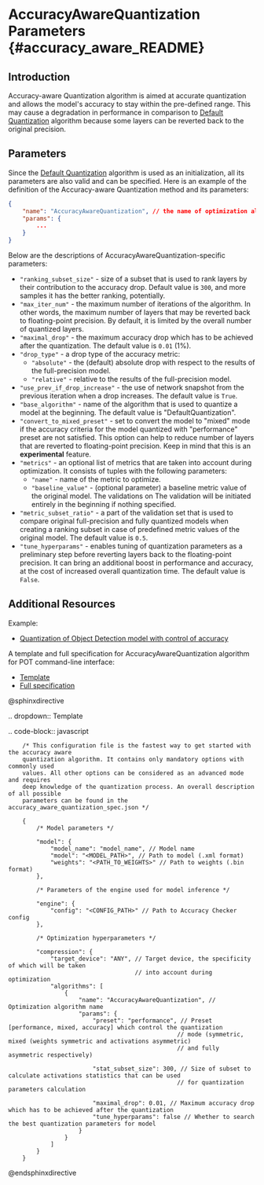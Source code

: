 # AccuracyAwareQuantization Parameters {#accuracy_aware_README}

## Introduction
Accuracy-aware Quantization algorithm is aimed at accurate quantization and allows the model's accuracy to stay within the 
pre-defined range. This may cause a 
degradation in performance in comparison to [Default Quantization](../default/README.md) algorithm because some layers can be reverted back to the original precision.

## Parameters
Since the [Default Quantization](../default/README.md) algorithm is used as an initialization, all its parameters are also valid and can be specified. Here is an example of the definition of the Accuracy-aware Quantization method and its parameters:
```json
{
    "name": "AccuracyAwareQuantization", // the name of optimization algorithm 
    "params": {
        ...
    }
}
```

Below are the descriptions of AccuracyAwareQuantization-specific parameters:
- `"ranking_subset_size"` - size of a subset that is used to rank layers by their contribution to the accuracy drop. 
Default value is `300`, and more samples it has the better ranking, potentially.
- `"max_iter_num"` - the maximum number of iterations of the algorithm. In other words, the maximum number of layers that may
 be reverted back to floating-point precision. By default, it is limited by the overall number of quantized layers.
- `"maximal_drop"` - the maximum accuracy drop which has to be achieved after the quantization. The default value is `0.01` (1%).
- `"drop_type"` - a drop type of the accuracy metric: 
    - `"absolute"` - the (default) absolute drop with respect to the results of the full-precision model.
    - `"relative"` - relative to the results of the full-precision model.
- `"use_prev_if_drop_increase"` - the use of network snapshot from the previous iteration when a drop 
increases. The default value is `True`.
- `"base_algorithm"` - name of the algorithm that is used to quantize a model at the beginning. The default value is 
    "DefaultQuantization".
- `"convert_to_mixed_preset"` - set to convert the model to "mixed" mode if the accuracy criteria for the model
 quantized with "performance" preset are not satisfied. This option can help to reduce number of layers that are reverted
 to floating-point precision. Keep in mind that this is an **experimental** feature.
- `"metrics"` - an optional list of metrics that are taken into account during optimization. It consists of tuples with the 
following parameters:
    - `"name"` - name of the metric to optimize.
    - `"baseline_value"` - (optional parameter) a baseline metric value of the original model. The validations on
    The validation will be initiated entirely in the beginning if nothing specified.
- `"metric_subset_ratio"` - a part of the validation set that is used to compare original full-precision and 
fully quantized models when creating a ranking subset in case of predefined metric values of the original model.
The default value is `0.5`.
- `"tune_hyperparams"` - enables tuning of quantization parameters as a preliminary step before reverting layers back
to the floating-point precision. It can bring an additional boost in performance and accuracy, at the cost of increased overall 
quantization time. The default value is `False`.

## Additional Resources

Example:
 * [Quantization of Object Detection model with control of accuracy](https://github.com/openvinotoolkit/openvino/tree/master/tools/pot/openvino/tools/pot/api/samples/object_detection)

 A template and full specification for AccuracyAwareQuantization algorithm for POT command-line interface:
 * [Template](https://github.com/openvinotoolkit/openvino/blob/master/tools/pot/openvino/tools/pot/configs/templates/accuracy_aware_quantization_template.json)
 * [Full specification](https://github.com/openvinotoolkit/openvino/blob/master/tools/pot/configs/accuracy_aware_quantization_spec.json)

  @sphinxdirective

.. dropdown:: Template

   .. code-block:: javascript
      
        /* This configuration file is the fastest way to get started with the accuracy aware
        quantization algorithm. It contains only mandatory options with commonly used
        values. All other options can be considered as an advanced mode and requires
        deep knowledge of the quantization process. An overall description of all possible
        parameters can be found in the accuracy_aware_quantization_spec.json */

        {
            /* Model parameters */

            "model": {
                "model_name": "model_name", // Model name
                "model": "<MODEL_PATH>", // Path to model (.xml format)
                "weights": "<PATH_TO_WEIGHTS>" // Path to weights (.bin format)
            },

            /* Parameters of the engine used for model inference */

            "engine": {
                "config": "<CONFIG_PATH>" // Path to Accuracy Checker config
            },

            /* Optimization hyperparameters */

            "compression": {
                "target_device": "ANY", // Target device, the specificity of which will be taken
                                        // into account during optimization
                "algorithms": [
                    {
                        "name": "AccuracyAwareQuantization", // Optimization algorithm name
                        "params": {
                            "preset": "performance", // Preset [performance, mixed, accuracy] which control the quantization
                                                    // mode (symmetric, mixed (weights symmetric and activations asymmetric)
                                                    // and fully asymmetric respectively)

                            "stat_subset_size": 300, // Size of subset to calculate activations statistics that can be used
                                                    // for quantization parameters calculation

                            "maximal_drop": 0.01, // Maximum accuracy drop which has to be achieved after the quantization
                            "tune_hyperparams": false // Whether to search the best quantization parameters for model
                        }
                    }
                ]
            }
        }


@endsphinxdirective
